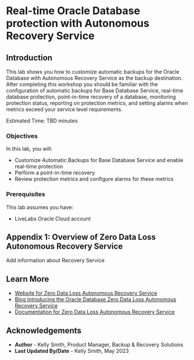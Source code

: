 # Real-time Oracle Database protection with Autonomous Recovery Service

## Introduction

This lab shows you how to customize automatic backups for the Oracle Database with Autonomous Recovery Service as the backup destination.  After completing this workshop you should be familiar with the configuration of automatic backups for Base Database Service, real-time database protection, point-in-time recovery of a database, monitoring protection status, reporting on protection metrics, and setting alarms when metrics exceed your service level requirements.

Estimated Time: TBD minutes

### Objectives

In this lab, you will:
* Customize Automatic Backups for Base Database Service and enable real-time protection
* Perform a point-in-time recovery
* Review protection metrics and configure alarms for these metrics

### Prerequisites

This lab assumes you have:
* LiveLabs Oracle Cloud account


## Appendix 1: Overview of Zero Data Loss Autonomous Recovery Service

Add information about Recovery Service

## Learn More

* [Website for Zero Data Loss Autonomous Recovery Service](https://oracle.com/zrcv)
* [Blog Introducing the Oracle Database Zero Data Loss Autonomous Recovery Service](https://blogs.oracle.com/maa/post/introducing-recovery-service)
* [Documentation for Zero Data Loss Autonomous Recovery Service](https://docs.oracle.com/en/cloud/paas/recovery-service/dbrsu/)


## Acknowledgements
* **Author** - Kelly Smith, Product Manager, Backup & Recovery Solutions
* **Last Updated By/Date** - Kelly Smith, May 2023
